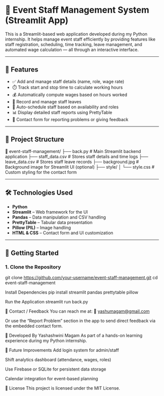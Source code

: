 # 👥 Event Staff Management System (Streamlit App)

This is a Streamlit-based web application developed during my Python internship. It helps manage event staff efficiently by providing features like staff registration, scheduling, time tracking, leave management, and automated wage calculation — all through an interactive interface.

---

## 🧩 Features

- ✅ Add and manage staff details (name, role, wage rate)
- ⏱️ Track start and stop time to calculate working hours
- 💰 Automatically compute wages based on hours worked
- 📆 Record and manage staff leaves
- 🤖 Auto-schedule staff based on availability and roles
- 📊 Display detailed staff reports using PrettyTable
- 📨 Contact form for reporting problems or giving feedback

---

## 📂 Project Structure

📁 event-staff-management/
├── back.py # Main Streamlit backend application
├── staff_data.csv # Stores staff details and time logs
├── leave_data.csv # Stores staff leave records
├── background.jpg # Background image for Streamlit UI (optional)
├── style/
│ └── style.css # Custom styling for the contact form


---

## 🛠️ Technologies Used

- **Python**
- **Streamlit** – Web framework for the UI
- **Pandas** – Data manipulation and CSV handling
- **PrettyTable** – Tabular data presentation
- **Pillow (PIL)** – Image handling
- **HTML & CSS** – Contact form and UI customization

---

## 🚀 Getting Started

### 1. Clone the Repository

git clone https://github.com/your-username/event-staff-management.git
cd event-staff-management

Install Dependencies
pip install streamlit pandas prettytable pillow

Run the Application
streamlit run back.py

📩 Contact / Feedback
You can reach me at:
📧 yashumagam@gmail.com

Or use the “Report Problem” section in the app to send direct feedback via the embedded contact form.

🙌 Developed By
Yashashwini Magam
As part of a hands-on learning experience during my Python internship.

🌱 Future Improvements
Add login system for admin/staff

Shift analytics dashboard (attendance, wages, roles)

Use Firebase or SQLite for persistent data storage

Calendar integration for event-based planning

📄 License
This project is licensed under the MIT License.



